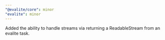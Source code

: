 ```yaml
---
"@evalite/core": minor
"evalite": minor
---
```


Added the ability to handle streams via returning a ReadableStream from an evalite task.
